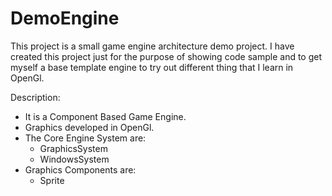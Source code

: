 # DemoEngine
This project is a small game engine architecture demo project. I have created this project just for the purpose of showing code sample and to get myself a base template engine to try out different thing that I learn in OpenGl.


Description:
- It is a Component Based Game Engine.
- Graphics developed in OpenGl.
- The Core Engine System are:
   * GraphicsSystem
   * WindowsSystem
- Graphics Components are:
   * Sprite
   
